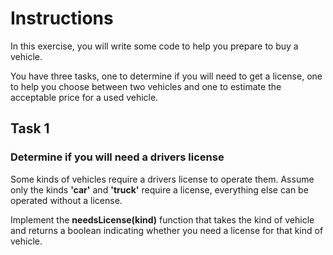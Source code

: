 # Instructions

In this exercise, you will write some code to help you prepare to buy a vehicle.

You have three tasks, one to determine if you will need to get a license, one to help you choose between two vehicles and one to estimate the acceptable price for a used vehicle.

## Task 1

### Determine if you will need a drivers license

Some kinds of vehicles require a drivers license to operate them. Assume only the kinds **'car'** and **'truck'** require a license, everything else can be operated without a license.

Implement the **needsLicense(kind)** function that takes the kind of vehicle and returns a boolean indicating whether you need a license for that kind of vehicle.

